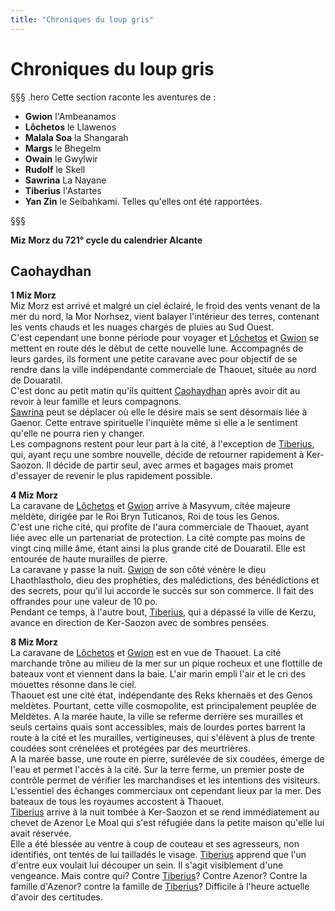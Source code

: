 ```yaml
---
title: "Chroniques du loup gris"
---
```

# Chroniques du loup gris

§§§ .hero
Cette section raconte les aventures de :
- **Gwion** l'Ambeanamos
- **Lôchetos** le Llawenos
- **Malala Soa** la Shangarah
- **Margs** le Bhegelm
- **Owain** le Gwylwir
- **Rudolf** le Skell
- **Sawrina** La Nayane
- **Tiberius** l'Astartes
- **Yan Zin** le Seibahkami.
Telles qu'elles ont été rapportées.

§§§

**Miz Morz du 721° cycle du calendrier Alcante**

## Caohaydhan
**1 Miz Morz**  
Miz Morz est arrivé et malgré un ciel éclairé, le froid des vents venant de la mer du nord, la Mor Norhsez, vient balayer l'intérieur des terres, contenant les vents chauds et les nuages chargés de pluies au Sud Ouest.  
C'est cependant une bonne période pour voyager et [Lôchetos](/bestiaire/lochetos-vlatcano) et [Gwion](/bestiaire/gwion-gornoc) se mettent en route dés le début de cette nouvelle lune. Accompagnés de leurs gardes, ils forment une petite caravane avec pour objectif de se rendre dans la ville indépendante commerciale de Thaouet, située au nord de Douaratil.  
C'est donc au petit matin qu'ils quittent [Caohaydhan](/atlas-du-monde/douaratil/caohaydhan) après avoir dit au revoir à leur famille et leurs compagnons.  
[Sawrina](/bestiaire/sawrina-semiramis) peut se déplacer où elle le désire mais se sent désormais liée à Gaenor. Cette entrave spirituelle l'inquiète même si elle a le sentiment qu'elle ne pourra rien y changer.  
Les compagnons restent pour leur part à la cité, à l'exception de [Tiberius](/bestiaire/tiberius-don-alonzo), qui, ayant reçu une sombre nouvelle, décide de retourner rapidement à Ker-Saozon. Il décide de partir seul, avec armes et bagages mais promet d'essayer de revenir le plus rapidement possible.  

**4 Miz Morz**  
La caravane de [Lôchetos](/bestiaire/lochetos-vlatcano) et [Gwion](/bestiaire/gwion-gornoc) arrive à Masyvum, citée majeure meldète, dirigée par le Roi Bryn Tuticanos, Roi de tous les Genos.  
C'est une riche cité, qui profite de l'aura commerciale de Thaouet, ayant liée avec elle un partenariat de protection. La cité compte pas moins de vingt cinq mille âme, étant ainsi la plus grande cité de Douaratil. Elle est entourée de haute murailles de pierre.  
La caravane y passe la nuit.
[Gwion](/bestiaire/gwion-gornoc) de son côté vénère le dieu Lhaothlastholo, dieu des prophéties, des malédictions, des bénédictions et des secrets, pour qu’il lui accorde le succès sur son commerce. Il fait des offrandes pour une valeur de 10 po.  
Pendant ce temps, à l'autre bout, [Tiberius](/bestiaire/tiberius-don-alonzo), qui a dépassé la ville de Kerzu, avance en direction de Ker-Saozon avec de sombres pensées.  

**8 Miz Morz**  
La caravane de [Lôchetos](/bestiaire/lochetos-vlatcano) et [Gwion](/bestiaire/gwion-gornoc) est en vue de Thaouet. La cité marchande trône au milieu de la mer sur un pique rocheux et une flottille de bateaux vont et viennent dans la baie. L'air marin empli l'air et le cri des mouettes résonne dans le ciel.  
Thaouet est une cité état, indépendante des Reks khernaës et des Genos meldètes. Pourtant, cette ville cosmopolite, est principalement peuplée de Meldètes. A la marée haute, la ville se referme derrière ses murailles et seuls certains quais sont accessibles, mais de lourdes portes barrent la route à la cité et les murailles, vertigineuses, qui s'élèvent à plus de trente coudées sont crénelées et protégées par des meurtrières.  
A la marée basse, une route en pierre, surélevée de six coudées, émerge de l'eau et permet l'accès à la cité. Sur la terre ferme, un premier poste de contrôle permet de vérifier les marchandises et les intentions des visiteurs. L'essentiel des échanges commerciaux ont cependant lieux par la mer. Des bateaux de tous les royaumes accostent à Thaouet.  
[Tiberius](/bestiaire/tiberius-don-alonzo) arrive à la nuit tombée à Ker-Saozon et se rend immédiatement au chevet de Azenor Le Moal qui s'est réfugiée dans la petite maison qu'elle lui avait réservée.  
Elle a été blessée au ventre à coup de couteau et ses agresseurs, non identifiés, ont tentés de lui tailladés le visage. [Tiberius](/bestiaire/tiberius-don-alonzo) apprend que l'un d'entre eux voulait lui découper un sein. Il s'agit visiblement d'une vengeance. Mais contre qui? Contre [Tiberius](/bestiaire/tiberius-don-alonzo)? Contre Azenor? Contre la famille d'Azenor? contre la famille de [Tiberius](/bestiaire/tiberius-don-alonzo)? Difficile à l'heure actuelle d'avoir des certitudes.  
